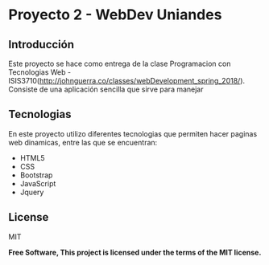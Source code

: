 # Proyecto 2 - WebDev Uniandes

## Introducción

Este proyecto se hace como entrega de la clase
Programacion con Tecnologias Web - ISIS3710(http://johnguerra.co/classes/webDevelopment_spring_2018/). Consiste de una aplicación sencilla que sirve para manejar 

## Tecnologias

En este proyecto utilizo diferentes tecnologias que permiten hacer paginas web dinamicas, entre las que se encuentran:

 - HTML5
  - CSS
  - Bootstrap
  - JavaScript
  - Jquery 

License
----

MIT


**Free Software, This project is licensed under the terms of the MIT license.**
